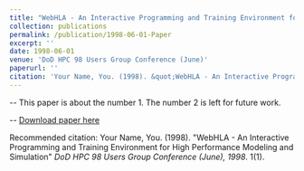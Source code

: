 ```yaml
---
title: "WebHLA - An Interactive Programming and Training Environment for High Performance Modeling and Simulation"
collection: publications
permalink: /publication/1998-06-01-Paper
excerpt: ''
date: 1998-06-01
venue: 'DoD HPC 98 Users Group Conference (June)'
paperurl: ''
citation: 'Your Name, You. (1998). &quot;WebHLA - An Interactive Programming and Training Environment for High Performance Modeling and Simulation&quot;, <i>DoD HPC 98 Users Group Conference (June), 1998</i>. 1(1).'
---
```


-- This paper is about the number 1. The number 2 is left for future work.

-- [Download paper here](http://academicpages.github.io/files/paper1.pdf)

Recommended citation: Your Name, You. (1998). "WebHLA - An Interactive Programming and Training Environment for High Performance Modeling and Simulation" <i>DoD HPC 98 Users Group Conference (June), 1998</i>. 1(1).
